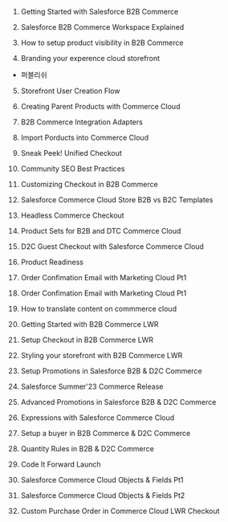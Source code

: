 1. Getting Started with Salesforce B2B Commerce

2. Salesforce B2B Commerce Workspace Explained

3. How to setup product visibility in B2B Commerce

4. Branding your experence cloud storefront
 - 퍼블리쉬

5. Storefront User Creation Flow

6. Creating Parent Products with Commerce Cloud

7. B2B Commerce Integration Adapters

8. Import Porducts into Commerce Cloud

9. Sneak Peek! Unified Checkout

10. Community SEO Best Practices 

11. Customizing Checkout in B2B Commerce

12. Salesforce Commerce Cloud Store B2B vs B2C Templates

13. Headless Commerce Checkout

14. Product Sets for B2B and DTC Commerce Cloud

15. D2C Guest Checkout with Salesforce Commerce Cloud

17. Product Readiness

18. Order Confimation Email with Marketing Cloud Pt1

19. Order Confimation Email with Marketing Cloud Pt1

20. How to translate content on commmerce cloud

21. Getting Started with B2B Commerce LWR

22. Setup Checkout in B2B Commerce LWR

23. Styling your storefront with B2B Commerce LWR

24. Setup Promotions in Salesforce B2B & D2C Commerce

25. Salesforce Summer'23 Commerce Release

26. Advanced Promotions in Salesforce B2B & D2C Commerce

27. Expressions with Salesforce Commerce Cloud

28. Setup a buyer in B2B Commerce & D2C Commerce

29. Quantity Rules in B2B & D2C Commerce

30. Code It Forward Launch

31. Salesforce Commerce Cloud Objects & Fields Pt1

32. Salesforce Commerce Cloud Objects & Fields Pt2

33. Custom Purchase Order in Commerce Cloud LWR Checkout
